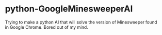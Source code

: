 # python-GoogleMinesweeperAI
Trying to make a python AI that will solve the version of Minesweeper found in Google Chrome. Bored out of my mind.
